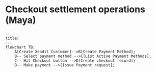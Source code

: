 # Checkout settlement operations (Maya)
```mermaid
---
title:
---
flowchart TB;
    A[Create Xendit Customer]-->B[Create Payment Method];
    B-- Select payment method -->C[List Active Payment Methods];
    C-- Hit Checkout button -->D[Create checkout record];
    D-- Make payment -->[Issue Payment request];
```

